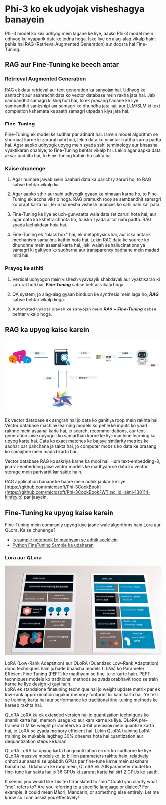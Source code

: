 <!--
CO_OP_TRANSLATOR_METADATA:
{
  "original_hash": "ef0e3b9f4e65cc05e80efb30723aed40",
  "translation_date": "2025-04-04T13:34:46+00:00",
  "source_file": "md\\03.FineTuning\\LetPhi3gotoIndustriy.md",
  "language_code": "mo"
}
-->
# **Phi-3 ko ek udyojak visheshagya banayein**

Phi-3 model ko kisi udhyog mein lagane ke liye, aapko Phi-3 model mein udhyog ke vyaparik data ko jodna hoga. Iske liye do alag-alag vikalp hain: pehla hai RAG (Retrieval Augmented Generation) aur doosra hai Fine-Tuning.

## **RAG aur Fine-Tuning ke beech antar**

### **Retrieval Augmented Generation**

RAG ek data retrieval aur text generation ka sanyojan hai. Udhyog ke sanrachit aur asanrachit data ko vector database mein rakha jata hai. Jab sambandhit samagri ki khoj hoti hai, to ek prasang banane ke liye sambandhit sankshipt aur samagri ko dhundha jata hai, aur LLM/SLM ki text completion kshamata ke saath samagri utpadan kiya jata hai.

### **Fine-Tuning**

Fine-Tuning ek model ke sudhar par adharit hai. Ismein model algorithm se shuruaat karne ki zarurat nahi hoti, lekin data ko nirantar ikattha karna padta hai. Agar aapko udhyogik upyog mein zyada sahi terminology aur bhaasha vyaktikaran chahiye, to Fine-Tuning behtar vikalp hai. Lekin agar aapka data aksar badalta hai, to Fine-Tuning kathin ho sakta hai.

### **Kaise chunenge**

1. Agar humare jawab mein baahari data ka parichay zaruri ho, to RAG sabse behtar vikalp hai.

2. Agar aapko sthir aur sahi udhyogik gyaan ka nirmaan karna ho, to Fine-Tuning ek accha vikalp hoga. RAG pramukh roop se sambandhit samagri ko prapt karta hai, lekin hamesha vishesh nuances ko sahi nahi kar pata.

3. Fine-Tuning ke liye ek uch-gunvaatta wala data set zaruri hota hai, aur agar data ka kshetra chhota ho, to iska zyada antar nahi padta. RAG zyada lachakdaar hota hai.

4. Fine-Tuning ek "black box" hai, ek metaphysics hai, aur iska antarik mechanism samajhna kathin hota hai. Lekin RAG data ke source ko dhundhne mein asaanai karta hai, jiski wajah se hallucinations ya samagri ki galtiyon ko sudharna aur transparency badhane mein madad milti hai.

### **Prayog ke sthiti**

1. Vertical udhyogon mein vishesh vyavsayik shabdavali aur vyaktikaran ki zarurat hoti hai, ***Fine-Tuning*** sabse behtar vikalp hoga.

2. QA system, jo alag-alag gyaan binduon ke synthesis mein laga ho, ***RAG*** sabse behtar vikalp hoga.

3. Automated vyapar pravah ke sanyojan mein ***RAG + Fine-Tuning*** sabse behtar vikalp hoga.

## **RAG ka upyog kaise karein**

![rag](../../../../translated_images/rag.36e7cb856f120334d577fde60c6a5d7c5eecae255dac387669303d30b4b3efa4.mo.png)

Ek vector database ek sangrah hai jo data ko ganitiya roop mein rakhta hai. Vector database machine learning models ko pehle ke inputs ko yaad rakhne mein asaanai karta hai, jo search, recommendations, aur text generation jaise upyogon ko samarthan karne ke liye machine learning ka upyog karta hai. Data ko exact matches ke bajaye similarity metrics ke aadhar par pahchana ja sakta hai, jo computer models ko data ke prasang ko samajhne mein madad karta hai.

Vector database RAG ko sakriya karne ka mool hai. Hum text-embedding-3, jina-ai-embedding jaise vector models ke madhyam se data ko vector storage mein parivartit kar sakte hain.

RAG application banane ke baare mein adhik jankari ke liye [https://github.com/microsoft/Phi-3CookBook](https://github.com/microsoft/Phi-3CookBook?WT.mc_id=aiml-138114-kinfeylo) par jaayein.

## **Fine-Tuning ka upyog kaise karein**

Fine-Tuning mein commonly upyog kiye jaane wale algorithms hain Lora aur QLora. Kaise chunenge?
- [Is sample notebook ke madhyam se adhik seekhein](../../../../code/04.Finetuning/Phi_3_Inference_Finetuning.ipynb)
- [Python FineTuning Sample ka udaharan](../../../../code/04.Finetuning/FineTrainingScript.py)

### **Lora aur QLora**

![lora](../../../../translated_images/qlora.6aeba71122bc0c8d56ccf0bc36b861304939fee087f43c1fc6cc5c9cb8764725.mo.png)

LoRA (Low-Rank Adaptation) aur QLoRA (Quantized Low-Rank Adaptation) dono techniques hain jo bade bhaasha models (LLMs) ko Parameter Efficient Fine Tuning (PEFT) ke madhyam se fine-tune karte hain. PEFT techniques models ko traditional methods se zyada prabhavit roop se train karne ke liye design ki gayi hain.  
LoRA ek standalone finetuning technique hai jo weight update matrix par ek low-rank approximation lagakar memory footprint ko kam karta hai. Ye tezi se training karta hai aur performance ko traditional fine-tuning methods ke kareeb rakhta hai.  

QLoRA LoRA ka ek extended version hai jo quantization techniques ko shamil karta hai, memory usage ko aur kam karne ke liye. QLoRA pre-trained LLM ke weight parameters ko 4-bit precision mein quantize karta hai, jo LoRA se zyada memory efficient hai. Lekin QLoRA training LoRA training ke mukable lagbhag 30% dheema hota hai quantization aur dequantization steps ke karan.  

QLoRA LoRA ka upyog karta hai quantization errors ko sudharne ke liye. QLoRA massive models ko, jo billion parameters rakhte hain, relatively chhoti aur aasani se uplabdh GPUs par fine-tune karne mein saksham banata hai. Udaharan ke roop mein, QLoRA ek 70B parameter model ko fine-tune kar sakta hai jo 36 GPUs ki zarurat karta hai sirf 2 GPUs ke saath.

It seems you would like this text translated to "mo." Could you clarify what "mo" refers to? Are you referring to a specific language or dialect? For example, it could mean Māori, Mandarin, or something else entirely. Let me know so I can assist you effectively!